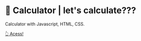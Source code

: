 # 🧮 Calculator | let's calculate???

Calculator with Javascript, HTML, CSS.

[👆 Acess!](https://mat3uscod3.github.io/Calculator/)


